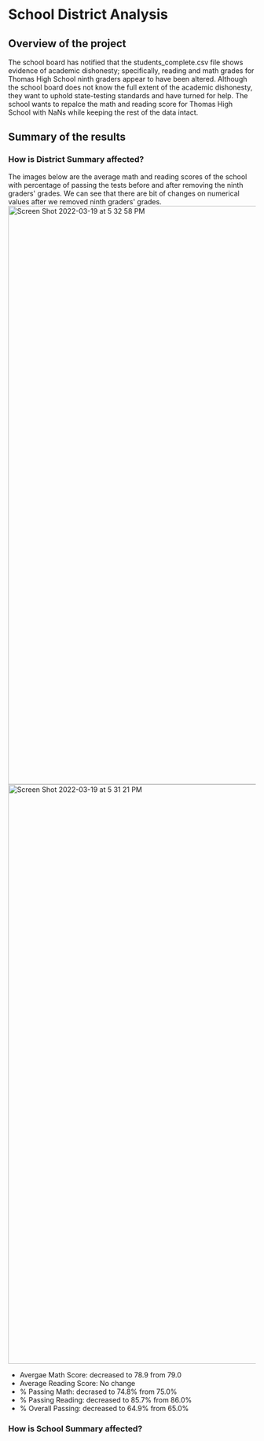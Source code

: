 # School District Analysis

## Overview of the project 
The school board has notified that the students_complete.csv file shows evidence of academic dishonesty; specifically, reading and math grades for Thomas High School ninth graders appear to have been altered. Although the school board does not know the full extent of the academic dishonesty, they want to uphold state-testing standards and have turned for help. The school wants to repalce the math and reading score for Thomas High School with NaNs while keeping the rest of the data intact. 

## Summary of the results 
### How is District Summary affected? 
The images below are the average math and reading scores of the school with percentage of passing the tests before and after removing the ninth graders' grades. We can see that there are bit of changes on numerical values after we removed ninth graders' grades. 
<img width="1178" alt="Screen Shot 2022-03-19 at 5 32 58 PM" src="https://user-images.githubusercontent.com/83077836/159139095-60f814e6-77f5-46a1-9027-c8397dd6b8ef.png">
<img width="1180" alt="Screen Shot 2022-03-19 at 5 31 21 PM" src="https://user-images.githubusercontent.com/83077836/159139055-3a1a1ae6-21e7-4d2a-8c11-7f5358a5c65d.png">
- Avergae Math Score: decreased to 78.9 from 79.0 
- Average Reading Score: No change 
- % Passing Math: decrased to 74.8% from 75.0% 
- % Passing Reading: decreased to 85.7% from 86.0%
- % Overall Passing: decreased to 64.9% from 65.0% 

### How is School Summary affected? 


